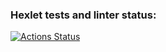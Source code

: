 ### Hexlet tests and linter status:
[![Actions Status](https://github.com/prvmjsky/java-project-78/actions/workflows/hexlet-check.yml/badge.svg)](https://github.com/prvmjsky/java-project-78/actions)